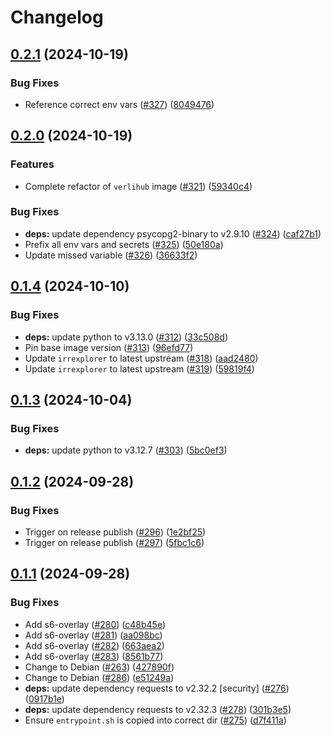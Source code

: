# Changelog

## [0.2.1](https://github.com/MattKobayashi/containers/compare/v0.2.0...v0.2.1) (2024-10-19)


### Bug Fixes

* Reference correct env vars ([#327](https://github.com/MattKobayashi/containers/issues/327)) ([8049476](https://github.com/MattKobayashi/containers/commit/8049476ca46c9b888410b2b53f99c6511d7b63ae))

## [0.2.0](https://github.com/MattKobayashi/containers/compare/v0.1.4...v0.2.0) (2024-10-19)


### Features

* Complete refactor of `verlihub` image ([#321](https://github.com/MattKobayashi/containers/issues/321)) ([59340c4](https://github.com/MattKobayashi/containers/commit/59340c472ccfaab8ded2e9e1a4f5ddcc145e0cd4))


### Bug Fixes

* **deps:** update dependency psycopg2-binary to v2.9.10 ([#324](https://github.com/MattKobayashi/containers/issues/324)) ([caf27b1](https://github.com/MattKobayashi/containers/commit/caf27b15c2e8a2ed52d1af5b537848a6a941bff7))
* Prefix all env vars and secrets ([#325](https://github.com/MattKobayashi/containers/issues/325)) ([50e180a](https://github.com/MattKobayashi/containers/commit/50e180a6814f94bd0ce0e9a4191f1df2023dafd6))
* Update missed variable ([#326](https://github.com/MattKobayashi/containers/issues/326)) ([36633f2](https://github.com/MattKobayashi/containers/commit/36633f2a7ae4177d9be7ae891c2a58e87f5516a5))

## [0.1.4](https://github.com/MattKobayashi/containers/compare/v0.1.3...v0.1.4) (2024-10-10)


### Bug Fixes

* **deps:** update python to v3.13.0 ([#312](https://github.com/MattKobayashi/containers/issues/312)) ([33c508d](https://github.com/MattKobayashi/containers/commit/33c508d52b9da56d7a34f28c8f85f1d1620bcd95))
* Pin base image version ([#313](https://github.com/MattKobayashi/containers/issues/313)) ([96efd77](https://github.com/MattKobayashi/containers/commit/96efd778bb2d4685a66567087065f3670224f021))
* Update `irrexplorer` to latest upstream ([#318](https://github.com/MattKobayashi/containers/issues/318)) ([aad2480](https://github.com/MattKobayashi/containers/commit/aad248074da17ac4942673cba47add4a5fe21a1c))
* Update `irrexplorer` to latest upstream ([#319](https://github.com/MattKobayashi/containers/issues/319)) ([59819f4](https://github.com/MattKobayashi/containers/commit/59819f4bbc88ffdc5c24737e63b86586a7c1e340))

## [0.1.3](https://github.com/MattKobayashi/containers/compare/v0.1.2...v0.1.3) (2024-10-04)


### Bug Fixes

* **deps:** update python to v3.12.7 ([#303](https://github.com/MattKobayashi/containers/issues/303)) ([5bc0ef3](https://github.com/MattKobayashi/containers/commit/5bc0ef3dbdbf41447e91988ae95146a64cc6c6cd))

## [0.1.2](https://github.com/MattKobayashi/containers/compare/v0.1.1...v0.1.2) (2024-09-28)


### Bug Fixes

* Trigger on release publish ([#296](https://github.com/MattKobayashi/containers/issues/296)) ([1e2bf25](https://github.com/MattKobayashi/containers/commit/1e2bf25a0417347758f8e56b3213a79f107c4255))
* Trigger on release publish ([#297](https://github.com/MattKobayashi/containers/issues/297)) ([5fbc1c6](https://github.com/MattKobayashi/containers/commit/5fbc1c6525e8ad474196a6234ce9cfdf6620744a))

## [0.1.1](https://github.com/MattKobayashi/containers/compare/v0.1.0...v0.1.1) (2024-09-28)


### Bug Fixes

* Add s6-overlay ([#280](https://github.com/MattKobayashi/containers/issues/280)) ([c48b45e](https://github.com/MattKobayashi/containers/commit/c48b45ed7d2dc52e38ec0cb2d6a92c6576e88285))
* Add s6-overlay ([#281](https://github.com/MattKobayashi/containers/issues/281)) ([aa098bc](https://github.com/MattKobayashi/containers/commit/aa098bc826a77ed6357b5cef0d2ade6c1661376f))
* Add s6-overlay ([#282](https://github.com/MattKobayashi/containers/issues/282)) ([663aea2](https://github.com/MattKobayashi/containers/commit/663aea206750cc3497f0945d6294ec8b3203151f))
* Add s6-overlay ([#283](https://github.com/MattKobayashi/containers/issues/283)) ([8561b77](https://github.com/MattKobayashi/containers/commit/8561b778266b0a44f2b966cca1376ae62c57d1c3))
* Change to Debian ([#263](https://github.com/MattKobayashi/containers/issues/263)) ([427890f](https://github.com/MattKobayashi/containers/commit/427890f10e1b1b54ac62634effc4a3e6ee933b72))
* Change to Debian ([#286](https://github.com/MattKobayashi/containers/issues/286)) ([e51249a](https://github.com/MattKobayashi/containers/commit/e51249ad8c470fb1748428a9a5952066f6fc836e))
* **deps:** update dependency requests to v2.32.2 [security] ([#276](https://github.com/MattKobayashi/containers/issues/276)) ([0917b1e](https://github.com/MattKobayashi/containers/commit/0917b1ec3c2d5e1cf2ee9b2bb9e28e36d112e865))
* **deps:** update dependency requests to v2.32.3 ([#278](https://github.com/MattKobayashi/containers/issues/278)) ([301b3e5](https://github.com/MattKobayashi/containers/commit/301b3e584a72da663e2eefe2f88f8d724e254312))
* Ensure `entrypoint.sh` is copied into correct dir ([#275](https://github.com/MattKobayashi/containers/issues/275)) ([d7f411a](https://github.com/MattKobayashi/containers/commit/d7f411af731feb4a1f7efa3d2ea4d70aa0ddde78))
